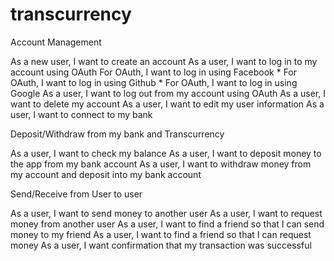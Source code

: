 # transcurrency

Account Management

As a new user, I want to create an account
As a user, I want to log in to my account using OAuth
For OAuth, I want to log in using Facebook
    * For OAuth, I want to log in using Github
    * For OAuth, I want to log in using Google
As a user, I want to log out from my account using OAuth
As a user, I want to delete my account
As a user, I want to edit my user information
As a user, I want to connect to my bank

Deposit/Withdraw from my bank and Transcurrency

As a user, I want to check my balance
As a user, I want to deposit money to the app from my bank account
As a user, I want to withdraw money from my account and deposit into my bank account

Send/Receive from User to user

As a user, I want to send money to another user
As a user, I want to request money from another user
As a user, I want to find a friend so that I can send money to my friend
As a user, I want to find a friend so that I can request money
As a user, I want confirmation that my transaction was successful
